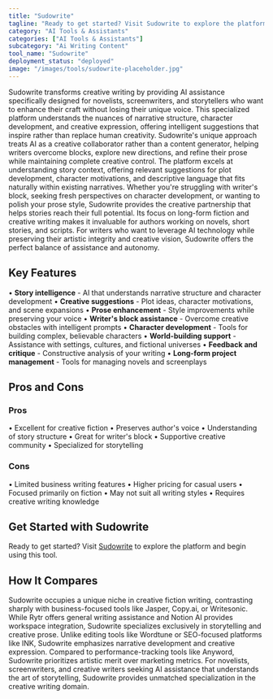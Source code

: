 ```yaml
---
title: "Sudowrite"
tagline: "Ready to get started? Visit Sudowrite to explore the platform and begin using..."
category: "AI Tools & Assistants"
categories: ["AI Tools & Assistants"]
subcategory: "Ai Writing Content"
tool_name: "Sudowrite"
deployment_status: "deployed"
image: "/images/tools/sudowrite-placeholder.jpg"
---
```

Sudowrite transforms creative writing by providing AI assistance specifically designed for novelists, screenwriters, and storytellers who want to enhance their craft without losing their unique voice. This specialized platform understands the nuances of narrative structure, character development, and creative expression, offering intelligent suggestions that inspire rather than replace human creativity. Sudowrite's unique approach treats AI as a creative collaborator rather than a content generator, helping writers overcome blocks, explore new directions, and refine their prose while maintaining complete creative control. The platform excels at understanding story context, offering relevant suggestions for plot development, character motivations, and descriptive language that fits naturally within existing narratives. Whether you're struggling with writer's block, seeking fresh perspectives on character development, or wanting to polish your prose style, Sudowrite provides the creative partnership that helps stories reach their full potential. Its focus on long-form fiction and creative writing makes it invaluable for authors working on novels, short stories, and scripts. For writers who want to leverage AI technology while preserving their artistic integrity and creative vision, Sudowrite offers the perfect balance of assistance and autonomy.

## Key Features

• **Story intelligence** - AI that understands narrative structure and character development
• **Creative suggestions** - Plot ideas, character motivations, and scene expansions
• **Prose enhancement** - Style improvements while preserving your voice
• **Writer's block assistance** - Overcome creative obstacles with intelligent prompts
• **Character development** - Tools for building complex, believable characters
• **World-building support** - Assistance with settings, cultures, and fictional universes
• **Feedback and critique** - Constructive analysis of your writing
• **Long-form project management** - Tools for managing novels and screenplays

## Pros and Cons

### Pros
• Excellent for creative fiction
• Preserves author's voice
• Understanding of story structure
• Great for writer's block
• Supportive creative community
• Specialized for storytelling

### Cons
• Limited business writing features
• Higher pricing for casual users
• Focused primarily on fiction
• May not suit all writing styles
• Requires creative writing knowledge

## Get Started with Sudowrite

Ready to get started? Visit [Sudowrite](https://www.sudowrite.com) to explore the platform and begin using this tool.

## How It Compares

Sudowrite occupies a unique niche in creative fiction writing, contrasting sharply with business-focused tools like Jasper, Copy.ai, or Writesonic. While Rytr offers general writing assistance and Notion AI provides workspace integration, Sudowrite specializes exclusively in storytelling and creative prose. Unlike editing tools like Wordtune or SEO-focused platforms like INK, Sudowrite emphasizes narrative development and creative expression. Compared to performance-tracking tools like Anyword, Sudowrite prioritizes artistic merit over marketing metrics. For novelists, screenwriters, and creative writers seeking AI assistance that understands the art of storytelling, Sudowrite provides unmatched specialization in the creative writing domain.